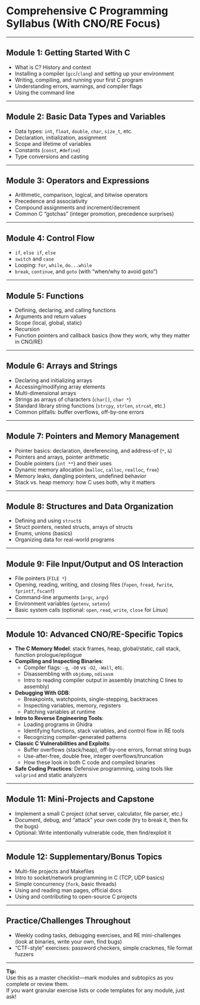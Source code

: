 # Comprehensive C Programming Syllabus (With CNO/RE Focus)

---

## Module 1: Getting Started With C
- What is C? History and context  
- Installing a compiler (`gcc`/`clang`) and setting up your environment  
- Writing, compiling, and running your first C program  
- Understanding errors, warnings, and compiler flags  
- Using the command line  

---

## Module 2: Basic Data Types and Variables
- Data types: `int`, `float`, `double`, `char`, `size_t`, etc.  
- Declaration, initialization, assignment  
- Scope and lifetime of variables  
- Constants (`const`, `#define`)  
- Type conversions and casting  

---

## Module 3: Operators and Expressions
- Arithmetic, comparison, logical, and bitwise operators  
- Precedence and associativity  
- Compound assignments and increment/decrement  
- Common C “gotchas” (integer promotion, precedence surprises)  

---

## Module 4: Control Flow
- `if`, `else if`, `else`  
- `switch` and `case`  
- Looping: `for`, `while`, `do...while`  
- `break`, `continue`, and `goto` (with “when/why to avoid goto”)  

---

## Module 5: Functions
- Defining, declaring, and calling functions  
- Arguments and return values  
- Scope (local, global, static)  
- Recursion  
- Function pointers and callback basics (how they work, why they matter in CNO/RE)  

---

## Module 6: Arrays and Strings
- Declaring and initializing arrays  
- Accessing/modifying array elements  
- Multi-dimensional arrays  
- Strings as arrays of characters (`char[]`, `char *`)  
- Standard library string functions (`strcpy`, `strlen`, `strcat`, etc.)  
- Common pitfalls: buffer overflows, off-by-one errors  

---

## Module 7: Pointers and Memory Management
- Pointer basics: declaration, dereferencing, and address-of (`*`, `&`)  
- Pointers and arrays, pointer arithmetic  
- Double pointers (`int **`) and their uses  
- Dynamic memory allocation (`malloc`, `calloc`, `realloc`, `free`)  
- Memory leaks, dangling pointers, undefined behavior  
- Stack vs. heap memory: how C uses both, why it matters  

---

## Module 8: Structures and Data Organization
- Defining and using `struct`s  
- Struct pointers, nested structs, arrays of structs  
- Enums, unions (basics)  
- Organizing data for real-world programs  

---

## Module 9: File Input/Output and OS Interaction
- File pointers (`FILE *`)  
- Opening, reading, writing, and closing files (`fopen`, `fread`, `fwrite`, `fprintf`, `fscanf`)  
- Command-line arguments (`argc`, `argv`)  
- Environment variables (`getenv`, `setenv`)  
- Basic system calls (optional: `open`, `read`, `write`, `close` for Linux)  

---

## Module 10: Advanced CNO/RE-Specific Topics
- **The C Memory Model**: stack frames, heap, global/static, call stack, function prologue/epilogue  
- **Compiling and Inspecting Binaries**:  
    - Compiler flags: `-g`, `-O0` vs `-O2`, `-Wall`, etc.  
    - Disassembling with `objdump`, `ndisasm`  
    - Intro to reading compiler output in assembly (matching C lines to assembly)  
- **Debugging With GDB**:  
    - Breakpoints, watchpoints, single-stepping, backtraces  
    - Inspecting variables, memory, registers  
    - Patching variables at runtime  
- **Intro to Reverse Engineering Tools**:  
    - Loading programs in Ghidra  
    - Identifying functions, stack variables, and control flow in RE tools  
    - Recognizing compiler-generated patterns  
- **Classic C Vulnerabilities and Exploits**:  
    - Buffer overflows (stack/heap), off-by-one errors, format string bugs  
    - Use-after-free, double free, integer overflows/truncation  
    - How these look in both C code and compiled binaries  
- **Safe Coding Practices**: Defensive programming, using tools like `valgrind` and static analyzers  

---

## Module 11: Mini-Projects and Capstone
- Implement a small C project (chat server, calculator, file parser, etc.)  
- Document, debug, and “attack” your own code (try to break it, then fix the bugs)  
- Optional: Write intentionally vulnerable code, then find/exploit it  

---

## Module 12: Supplementary/Bonus Topics
- Multi-file projects and Makefiles  
- Intro to socket/network programming in C (TCP, UDP basics)  
- Simple concurrency (`fork`, basic threads)  
- Using and reading man pages, official docs  
- Using and contributing to open-source C projects  

---

## Practice/Challenges Throughout
- Weekly coding tasks, debugging exercises, and RE mini-challenges (look at binaries, write your own, find bugs)  
- “CTF-style” exercises: password checkers, simple crackmes, file format fuzzers  

---

**Tip:**  
Use this as a master checklist—mark modules and subtopics as you complete or review them.  
If you want granular exercise lists or code templates for any module, just ask!
